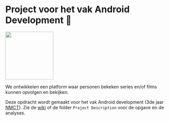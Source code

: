 # Project voor het vak Android Development :movie_camera:

<img src="https://cloud.githubusercontent.com/assets/16222780/19263100/e5b5a14c-8f9a-11e6-8871-087b8bdc2d3c.png" width="150"/>

We ontwikkelen een platform waar personen bekeken series en/of films kunnen opvolgen en bekijken.
 
Deze opdracht wordt gemaakt voor het vak Android development (3de jaar [NMCT][2]). Zie de [wiki][1] of de folder `Project Description` voor de opgave en de analyses.

 [1]: https://github.com/HeinPauwelyn/AndroidDev/wiki
 [2]: http://www.nmct.be
